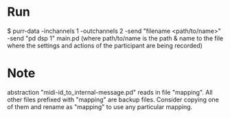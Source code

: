 # Run
$ purr-data -inchannels 1 -outchannels 2 -send "filename <path/to/name>" -send "pd dsp 1" main.pd 
(where path/to/name is the path & name to the file where the settings and actions of the participant are being recorded)

# Note
abstraction "midi-id_to_internal-message.pd" reads in file "mapping". All other files prefixed with "mapping" are backup files. Consider copying one of them and rename as "mapping" to use any particular mapping.
